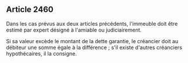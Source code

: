 Article 2460
----
Dans les cas prévus aux deux articles précédents, l'immeuble doit être estimé
par expert désigné à l'amiable ou judiciairement.

Si sa valeur excède le montant de la dette garantie, le créancier doit au
débiteur une somme égale à la différence ; s'il existe d'autres créanciers
hypothécaires, il la consigne.
